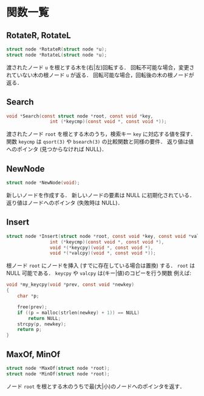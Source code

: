 # 関数一覧

## RotateR, RotateL

```c
struct node *RotateR(struct node *u);
struct node *RotateL(struct node *u);
```

渡されたノード `u` を根とする木を(右|左)回転する．
回転不可能な場合，変更されていない木の根ノード `u` が返る．
回転可能な場合，回転後の木の根ノードが返る．

## Search

```c
void *Search(const struct node *root, const void *key,
				int (*keycmp)(const void *, const void *));
```

渡されたノード `root` を根とする木のうち，検索キー `key` に対応する値を探す．
関数 `keycmp` は `qsort(3)` や `bsearch(3)` の比較関数と同様の要件．
返り値は値へのポインタ (見つからなければ NULL)．

## NewNode

```c
struct node *NewNode(void);
```

新しいノードを作成する．
新しいノードの要素は NULL に初期化されている．
返り値はノードへのポインタ (失敗時は NULL)．

## Insert

```c
struct node *Insert(struct node *root, const void *key, const void *value,
				int (*keycmp)(const void *, const void *),
				void *(*keycpy)(void *, const void *),
				void *(*valcpy)(void *, const void *));
```

根ノード `root` にノードを挿入 (すでに存在している場合は置換) する．
`root` は NULL 可能である．
`keycpy` や `valcpy` は(キー|値)のコピーを行う関数
例えば:

```c
void *my_keycpy(void *prev, const void *newkey)
{
	char *p;

	free(prev);
	if ((p = malloc(strlen(newkey) + 1)) == NULL)
		return NULL;
	strcpy(p, newkey);
	return p;
}
```

## MaxOf, MinOf

```c
struct node *MaxOf(struct node *root);
struct node *MinOf(struct node *root);
```

ノード `root` を根とする木のうちで最(大|小)のノードへのポインタを返す．
